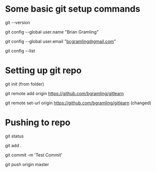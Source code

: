 # Some basic git setup commands

git --version

git config --global user.name "Brian Gramling"

git config --global user.email "bcgramling@gmail.com"

git config --list

# Setting up git repo

git init (from folder)

git remote add origin https://github.com/bgramling/gitlearn

git remote set-url origin https://github.com/bgramling/gitlearn (changed)

# Pushing to repo

git status

git add .

git commit -m 'Test Commit'

git push origin master

